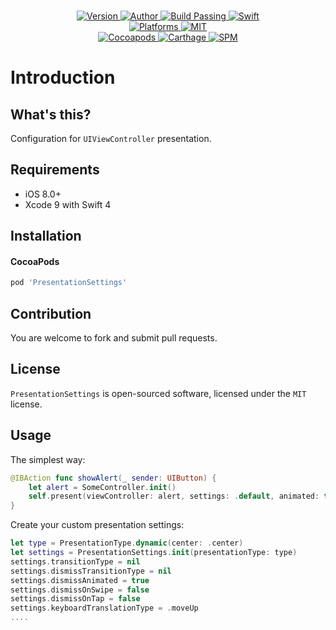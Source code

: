 
<p align="center">
  <!-- <img src="./Assets/PresentationSettings.jpg" alt="PresentationSettings"> -->
  <br/><a href="https://cocoapods.org/pods/PresentationSettings">
  <img alt="Version" src="https://img.shields.io/badge/version-1.1.0-brightgreen.svg">
  <img alt="Author" src="https://img.shields.io/badge/author-Meniny-blue.svg">
  <img alt="Build Passing" src="https://img.shields.io/badge/build-passing-brightgreen.svg">
  <img alt="Swift" src="https://img.shields.io/badge/swift-4.0%2B-orange.svg">
  <br/>
  <img alt="Platforms" src="https://img.shields.io/badge/platform-iOS-lightgrey.svg">
  <img alt="MIT" src="https://img.shields.io/badge/license-MIT-blue.svg">
  <br/>
  <img alt="Cocoapods" src="https://img.shields.io/badge/cocoapods-compatible-brightgreen.svg">
  <img alt="Carthage" src="https://img.shields.io/badge/carthage-working%20on-red.svg">
  <img alt="SPM" src="https://img.shields.io/badge/swift%20package%20manager-compatible-brightgreen.svg">
  </a>
</p>

# Introduction

## What's this?

Configuration for `UIViewController` presentation.

## Requirements

* iOS 8.0+
* Xcode 9 with Swift 4

## Installation

#### CocoaPods

```ruby
pod 'PresentationSettings'
```

## Contribution

You are welcome to fork and submit pull requests.

## License

`PresentationSettings` is open-sourced software, licensed under the `MIT` license.

## Usage

The simplest way:

```swift
@IBAction func showAlert(_ sender: UIButton) {
    let alert = SomeController.init()
    self.present(viewController: alert, settings: .default, animated: true, completion: nil)
}
```

Create your custom presentation settings:

```swift
let type = PresentationType.dynamic(center: .center)
let settings = PresentationSettings.init(presentationType: type)
settings.transitionType = nil
settings.dismissTransitionType = nil
settings.dismissAnimated = true
settings.dismissOnSwipe = false
settings.dismissOnTap = false
settings.keyboardTranslationType = .moveUp
....
```
